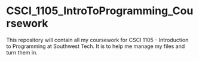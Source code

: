 # CSCI_1105_IntroToProgramming_Coursework

This repository will contain all my coursework for CSCI 1105 - Introduction to Programming at Southwest Tech. It is to help me manage my files and turn them in. 
